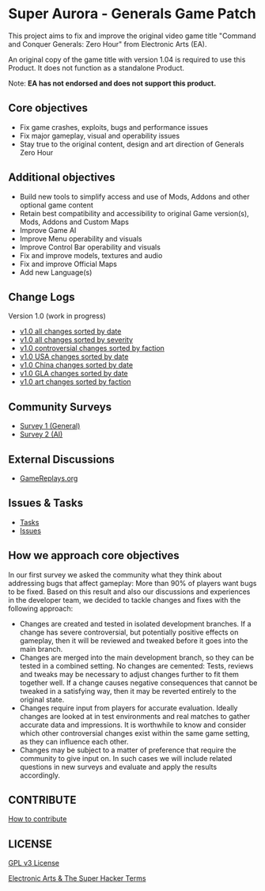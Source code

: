 # Super Aurora - Generals Game Patch

This project aims to fix and improve the original video game title "Command and Conquer Generals: Zero Hour" from Electronic Arts (EA).

An original copy of the game title with version 1.04 is required to use this Product. It does not function as a standalone Product.

Note: **EA has not endorsed and does not support this product.**

## Core objectives

- Fix game crashes, exploits, bugs and performance issues
- Fix major gameplay, visual and operability issues
- Stay true to the original content, design and art direction of Generals Zero Hour

## Additional objectives

- Build new tools to simplify access and use of Mods, Addons and other optional game content
- Retain best compatibility and accessibility to original Game version(s), Mods, Addons and Custom Maps
- Improve Game AI
- Improve Menu operability and visuals
- Improve Control Bar operability and visuals
- Fix and improve models, textures and audio
- Fix and improve Official Maps
- Add new Language(s)

## Change Logs

Version 1.0 (work in progress)

- [v1.0 all changes sorted by date](Patch104pZH/ReleaseUnpacked/Changes/v1.0/AllSortedByDate.md)
- [v1.0 all changes sorted by severity](Patch104pZH/ReleaseUnpacked/Changes/v1.0/AllSortedBySeverity.md)
- [v1.0 controversial changes sorted by faction](Patch104pZH/ReleaseUnpacked/Changes/v1.0/ControversialOnlySortedByFaction.md)
- [v1.0 USA changes sorted by date](Patch104pZH/ReleaseUnpacked/Changes/v1.0/UsaOnlySortedByDate.md)
- [v1.0 China changes sorted by date](Patch104pZH/ReleaseUnpacked/Changes/v1.0/ChinaOnlySortedByDate.md)
- [v1.0 GLA changes sorted by date](Patch104pZH/ReleaseUnpacked/Changes/v1.0/GlaOnlySortedByDate.md)
- [v1.0 art changes sorted by faction](Patch104pZH/ReleaseUnpacked/Changes/v1.0/ArtOnlySortedByFaction.md)

## Community Surveys

- [Survey 1 (General)](https://bit.ly/zh_survey_1ben)
- [Survey 2 (AI)](https://bit.ly/zh_survey_2en)

## External Discussions

- [GameReplays.org](https://bit.ly/zhpatch)

## Issues & Tasks

- [Tasks](Patch104pZH/Design/Tasks)
- [Issues](https://github.com/TheSuperHackers/GeneralsGamePatch/issues)

## How we approach core objectives

In our first survey we asked the community what they think about addressing bugs that affect gameplay: More than 90% of players want bugs to be fixed. Based on this result and also our discussions and experiences in the developer team, we decided to tackle changes and fixes with the following approach:

- Changes are created and tested in isolated development branches. If a change has severe controversial, but potentially positive effects on gameplay, then it will be reviewed and tweaked before it goes into the main branch.
- Changes are merged into the main development branch, so they can be tested in a combined setting. No changes are cemented: Tests, reviews and tweaks may be necessary to adjust changes further to fit them together well. If a change causes negative consequences that cannot be tweaked in a satisfying way, then it may be reverted entirely to the original state.
- Changes require input from players for accurate evaluation. Ideally changes are looked at in test environments and real matches to gather accurate data and impressions. It is worthwhile to know and consider which other controversial changes exist within the same game setting, as they can influence each other.
- Changes may be subject to a matter of preference that require the community to give input on. In such cases we will include related questions in new surveys and evaluate and apply the results accordingly.

## CONTRIBUTE

[How to contribute](CONTRIBUTE.md)

## LICENSE

[GPL v3 License](LICENSE.txt)

[Electronic Arts & The Super Hacker Terms](TERMS.txt)
